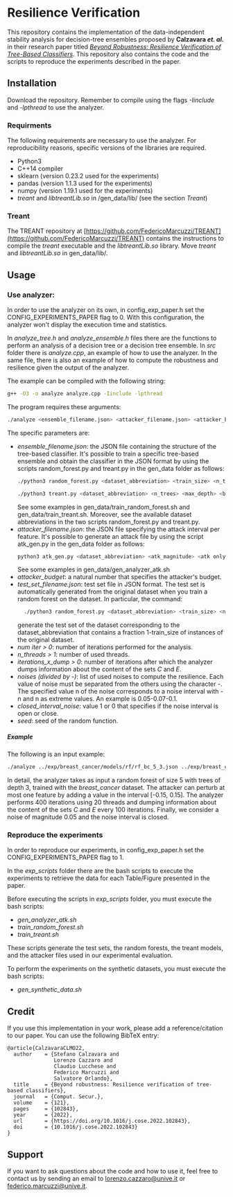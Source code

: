 # Resilience Verification

This repository contains the implementation of the data-independent stability analysis for decision-tree ensembles proposed by **Calzavara *et. al.*** in their research paper titled [<em>Beyond Robustness: Resilience Verification of Tree-Based Classifiers</em>](https://www.sciencedirect.com/science/article/pii/S0167404822002371). This repository also contains the code and the scripts to reproduce the experiments described in the paper.

## Installation
Download the repository. Remember to compile using the flags <em>-Iinclude</em> and <em>-lpthread</em> to use the analyzer.

### Requirments
The following requirements are necessary to use the analyzer. For reproducibility reasons, specific versions of the libraries are required.
- Python3
- C++14 compiler
- sklearn (version 0.23.2 used for the experiments)
- pandas (version 1.1.3 used for the experiments)
- numpy (version 1.19.1 used for the experiments)
- <em>treant</em> and <em>libtreantLib.so</em> in /gen_data/lib/ (see the section <em>Treant</em>)
  
### Treant
The TREANT repository at [https://github.com/FedericoMarcuzzi/TREANT](https://github.com/FedericoMarcuzzi/TREANT) contains the instructions to compile the <em>treant</em> executable and the <em>libtreantLib.so</em> library. Move <em>treant</em> and <em>libtreantLib.so</em> in gen_data/lib/. 

## Usage

### Use analyzer:
In order to use the analyzer on its own, in config_exp_paper.h set the CONFIG_EXPERIMENTS_PAPER flag to 0. With this configuration, the analyzer won't display the execution time and statistics.

In <em>analyze_tree.h</em> and <em>analyze_ensemble.h</em> files there are the functions to perform an analysis of a decision tree or a decision tree ensemble. In <em>src</em> folder there is <em>analyze.cpp</em>, an example of how to use the analyzer.
In the same file, there is also an example of how to compute the robustness and resilience given the output of the analyzer.

The example can be compiled with the following string:
```bash
g++ -O3 -o analyze analyze.cpp -Iinclude -lpthread
```
The program requires these arguments:
```bash
./analyze <ensemble_filename.json> <attacker_filename.json> <attacker_budget >= 0> <test_set_filename.json> <num iter > 0> <n_threads > 1> <iterations_x_dump > 0> <noises (divided by -)> <closed_interval_noise> <seed>
```
The specific parameters are:
- <em>ensemble_filename.json</em>: the JSON file containing the structure of the tree-based classifier. It's possible to train a specific tree-based ensemble and obtain the classifier in the JSON format by using the scripts random_forest.py and treant.py in the gen_data folder as follows:
  ```bash
  ./python3 random_forest.py <dataset_abbreviation> <train_size> <n_trees> <max_depth>

  ./python3 treant.py <dataset_abbreviation> <n_trees> <max_depth> <budget> <perturbation>
  ```
  See some examples in gen_data/train_random_forest.sh and gen_data/train_treant.sh. Moreover, see the available dataset abbreviations in the two scripts random_forest.py and treant.py.
- <em>attacker_filename.json</em>: the JSON file specifying the attack interval per feature. It's possible to generate an attack file by using the script atk_gen.py in the gen_data folder as follows:
  ```bash
  python3 atk_gen.py <dataset_abbreviation> <atk_magnitude> <atk only left direction (l), only right direction (r) or both (b)>
  ```
  See some examples in gen_data/gen\_analyzer\_atk.sh
- <em>attacker_budget</em>: a natural number that specifies the attacker's budget.
- <em>test_set_filename.json</em>: test set file in JSON format. The test set is automatically generated from the original dataset when you train a random forest on the dataset. In particular, the command:
  ```bash
    ./python3 random_forest.py <dataset_abbreviation> <train_size> <n_trees> <max_depth>
  ```
  generate the test set of the dataset corresponding to the dataset_abbreviation that contains a fraction 1-train_size of instances of the original dataset.
- <em>num iter > 0</em>: number of iterations performed for the analysis.
- <em>n_threads > 1</em>: number of used threads.
- <em>iterations_x_dump > 0</em>: number of iterations after which the analyzer dumps information about the content of the sets <em>C</em> and <em>E</em>.
- <em>noises (divided by -)</em>: list of used noises to compute the resilience. Each value of noise must be separated from the others using the character -. The specified value n of the noise corresponds to a noise interval with -n and n as extreme values. An example is 0.05-0.07-0.1.
- <em>closed_interval_noise</em>: value 1 or 0 that specifies if the noise interval is open or close.
- <em>seed</em>: seed of the random function.

##### Example
The following is an input example:
```bash
./analyze ../exp/breast_cancer/models/rf/rf_bc_5_3.json ../exp/breast_cancer/atk/atk_bc_0.15_l.json 1 ../exp/breast_cancer/test_set_bc.json 400 20 100 0.05 1 7
```
In detail, the analyzer takes as input a random forest of size 5 with trees of depth 3, trained with the <em>breast_cancer</em> dataset.
The attacker can perturb at most one feature by adding a value in the interval [-0.15, 0.15]. The analyzer performs 400 iterations using 20 threads and dumping information about the content of the sets <em>C</em> and <em>E</em> every 100 iterations. Finally, we consider a noise of magnitude 0.05 and the noise interval is closed.

### Reproduce the experiments

In order to reproduce our experiments, in config_exp_paper.h set the CONFIG_EXPERIMENTS_PAPER flag to 1.

In the <em>exp_scripts</em> folder there are the bash scripts to execute the experiments to retrieve the data for each Table/Figure presented in the paper. 

Before executing the scripts in <em>exp_scripts</em> folder, you must execute the bash scripts:
- <em>gen_analyzer_atk.sh</em>
- <em>train_random_forest.sh</em>
- <em>train_treant.sh</em>

These scripts generate the test sets, the random forests, the treant models, and the attacker files used in our experimental evaluation.

To perform the experiments on the synthetic datasets, you must execute the bash scripts:
- <em>gen_synthetic_data.sh</em>

## Credit

If you use this implementation in your work, please add a reference/citation to our paper. You can use the following BibTeX entry:

```
@article{CalzavaraCLMO22,
  author    = {Stefano Calzavara and
               Lorenzo Cazzaro and
               Claudio Lucchese and
               Federico Marcuzzi and
               Salvatore Orlando},
  title     = {Beyond robustness: Resilience verification of tree-based classifiers},
  journal   = {Comput. Secur.},
  volume    = {121},
  pages     = {102843},
  year      = {2022},
  url       = {https://doi.org/10.1016/j.cose.2022.102843},
  doi       = {10.1016/j.cose.2022.102843}
}
```

## Support

If you want to ask questions about the code and how to use it, feel free to contact us by sending an email to lorenzo.cazzaro@unive.it or federico.marcuzzi@unive.it.
